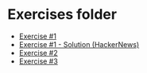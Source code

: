 # Exercises folder

* [Exercise #1](./1/README.md)
* [Exercise #1 - Solution (HackerNews)](./1//webapp/README.md)
* [Exercise #2](./2/README.md)
* [Exercise #3](./3/README.md)


